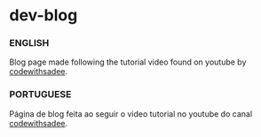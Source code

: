 # dev-blog

### ENGLISH
Blog page made following the tutorial video found on youtube by [codewithsadee](https://www.youtube.com/c/codewithsadee).


### PORTUGUESE
Página de blog feita ao seguir o video tutorial no youtube do canal [codewithsadee](https://www.youtube.com/c/codewithsadee).
